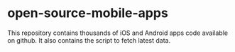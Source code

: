 # open-source-mobile-apps
This repository contains thousands of iOS and Android apps code available on github. It also contains the script to fetch latest data.

